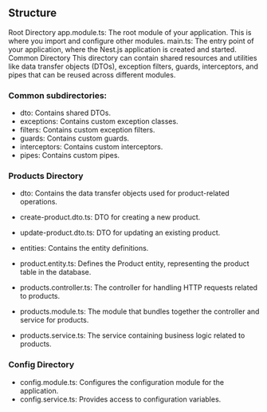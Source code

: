 ## Structure

Root Directory
app.module.ts: The root module of your application. This is where you import and configure other modules.
main.ts: The entry point of your application, where the Nest.js application is created and started.
Common Directory
This directory can contain shared resources and utilities like data transfer objects (DTOs), exception filters, guards, interceptors, and pipes that can be reused across different modules.

### Common subdirectories:

 - dto: Contains shared DTOs.
 - exceptions: Contains custom exception classes.
 - filters: Contains custom exception filters.
 - guards: Contains custom guards.
 - interceptors: Contains custom interceptors.
 - pipes: Contains custom pipes.
 
 ### Products Directory
 - dto: Contains the data transfer objects used for product-related operations.

 - create-product.dto.ts: DTO for creating a new product.
 - update-product.dto.ts: DTO for updating an existing product.
 - entities: Contains the entity definitions.

 - product.entity.ts: Defines the Product entity, representing the product table in the database.
 - products.controller.ts: The controller for handling HTTP requests related to products.

 - products.module.ts: The module that bundles together the controller and service for products.

 - products.service.ts: The service containing business logic related to products.

### Config Directory
 - config.module.ts: Configures the configuration module for the application.
 - config.service.ts: Provides access to configuration variables.
